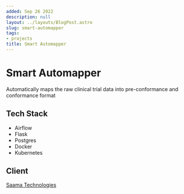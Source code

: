 ```yaml
---
added: Sep 26 2022
description: null
layout: ../layouts/BlogPost.astro
slug: smart-automapper
tags:
- projects
title: Smart Automapper
---
```


# Smart Automapper

Automatically maps the raw clinical trial data into pre-conformance and conformance format

## Tech Stack

- Airflow
- Flask
- Postgres
- Docker
- Kubernetes

## Client

[Saama Technologies](https://www.saama.com)
